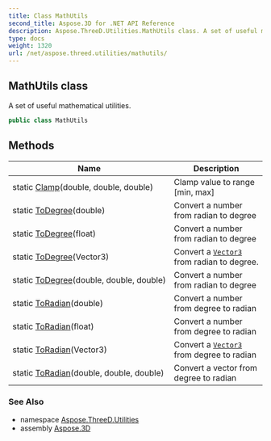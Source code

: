 ```yaml
---
title: Class MathUtils
second_title: Aspose.3D for .NET API Reference
description: Aspose.ThreeD.Utilities.MathUtils class. A set of useful mathematical utilities
type: docs
weight: 1320
url: /net/aspose.threed.utilities/mathutils/
---
```

## MathUtils class

A set of useful mathematical utilities.

```csharp
public class MathUtils
```

## Methods

| Name | Description |
| --- | --- |
| static [Clamp](../../aspose.threed.utilities/mathutils/clamp/)(double, double, double) | Clamp value to range [min, max] |
| static [ToDegree](../../aspose.threed.utilities/mathutils/todegree/#todegree_2)(double) | Convert a number from radian to degree |
| static [ToDegree](../../aspose.threed.utilities/mathutils/todegree/#todegree_3)(float) | Convert a number from radian to degree |
| static [ToDegree](../../aspose.threed.utilities/mathutils/todegree/#todegree)(Vector3) | Convert a [`Vector3`](../vector3/) from radian to degree. |
| static [ToDegree](../../aspose.threed.utilities/mathutils/todegree/#todegree_1)(double, double, double) | Convert a number from radian to degree |
| static [ToRadian](../../aspose.threed.utilities/mathutils/toradian/#toradian_2)(double) | Convert a number from degree to radian |
| static [ToRadian](../../aspose.threed.utilities/mathutils/toradian/#toradian_3)(float) | Convert a number from degree to radian |
| static [ToRadian](../../aspose.threed.utilities/mathutils/toradian/#toradian)(Vector3) | Convert a [`Vector3`](../vector3/) from degree to radian |
| static [ToRadian](../../aspose.threed.utilities/mathutils/toradian/#toradian_1)(double, double, double) | Convert a vector from degree to radian |

### See Also

* namespace [Aspose.ThreeD.Utilities](../../aspose.threed.utilities/)
* assembly [Aspose.3D](../../)


